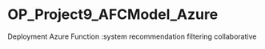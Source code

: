 # OP_Project9_AFCModel_Azure

Deployment Azure Function :system recommendation filtering collaborative
